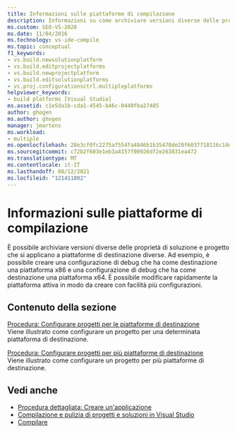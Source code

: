 ```yaml
---
title: Informazioni sulle piattaforme di compilazione
description: Informazioni su come archiviare versioni diverse delle proprietà di soluzioni e progetti che si applicano a piattaforme di destinazione diverse in Visual Studio.
ms.custom: SEO-VS-2020
ms.date: 11/04/2016
ms.technology: vs-ide-compile
ms.topic: conceptual
f1_keywords:
- vs.build.newsolutionplatform
- vs.build.editprojectplatforms
- vs.build.newprojectplatform
- vs.build.editsolutionplatforms
- vc.proj.configurationsctrl.multipleplatforms
helpviewer_keywords:
- build platforms [Visual Studio]
ms.assetid: c1e5da1b-cda1-4545-b46c-0440fba27485
author: ghogen
ms.author: ghogen
manager: jmartens
ms.workload:
- multiple
ms.openlocfilehash: 28e3cf0fc2275af554fa4846b1b35470de20f6037718116c14d2202ec25a223d
ms.sourcegitcommit: c72b2f603e1eb3a4157f00926df2e263831ea472
ms.translationtype: MT
ms.contentlocale: it-IT
ms.lasthandoff: 08/12/2021
ms.locfileid: "121411802"
---
```

# <a name="understand-build-platforms"></a>Informazioni sulle piattaforme di compilazione

È possibile archiviare versioni diverse delle proprietà di soluzione e progetto che si applicano a piattaforme di destinazione diverse. Ad esempio, è possibile creare una configurazione di debug che ha come destinazione una piattaforma x86 e una configurazione di debug che ha come destinazione una piattaforma x64. È possibile modificare rapidamente la piattaforma attiva in modo da creare con facilità più configurazioni.

## <a name="in-this-section"></a>Contenuto della sezione

[Procedura: Configurare progetti per le piattaforme di destinazione](../ide/how-to-configure-projects-to-target-platforms.md)\
Viene illustrato come configurare un progetto per una determinata piattaforma di destinazione.

[Procedura: Configurare progetti per più piattaforme di destinazione](../ide/how-to-configure-projects-to-target-multiple-platforms.md)\
Viene illustrato come configurare un progetto per più piattaforme di destinazione.

## <a name="see-also"></a>Vedi anche

- [Procedura dettagliata: Creare un'applicazione](../ide/walkthrough-building-an-application.md)
- [Compilazione e pulizia di progetti e soluzioni in Visual Studio](../ide/building-and-cleaning-projects-and-solutions-in-visual-studio.md)
- [Compilare](../ide/compiling-and-building-in-visual-studio.md)
